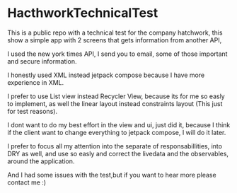 # HacthworkTechnicalTest
This is a public repo with a technical test for the company hatchwork, this show a simple app with 2 screens that gets information from another API, 


I used the new york times API, I send you to email, some of those important and secure information.

I honestly used XML instead jetpack compose because I have more experience in XML.

I prefer to use List view instead Recycler View, because its for me so easly to implement, as well the linear layout instead constraints layout (This just for test reasons).

I dont want to do my best effort in the view and ui, just did it, because I think if the client want to change everything to jetpack compose, I will do it later.

I prefer to focus all my attention into the separate of responsabillities, into DRY as well, and use so easly and correct the livedata and the observables, around the application.

And I had some issues with the test,but if you want to hear more please contact me  :)
